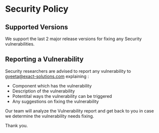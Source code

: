 
# Security Policy

## Supported Versions

We support the last 2 major release versions for fixing any Security vulnerabilities.

## Reporting a Vulnerability

Security researchers are advised to report any vulnerability to gyeeta@exact-solutions.com explaining :

- Component which has the vulnerability 
- Description of the vulnerability 
- Potentital ways the vulnerability can be triggered
- Any suggestions on fixing the vulnerability

Our team will analyze the Vulnerability report and get back to you in case we determine the vulnerability 
needs fixing.

Thank you.
